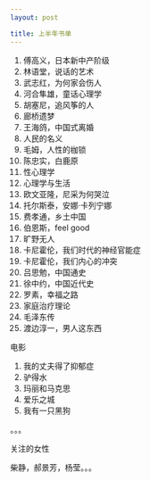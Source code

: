 ```yaml
---
layout: post

title: 上半年书单
---
```


1. 傅高义，日本新中产阶级
2. 林语堂，说话的艺术
3. 武志红，为何家会伤人
4. 河合隼雄，童话心理学
5. 胡塞尼，追风筝的人
6. 廊桥遗梦
7. 王海鸽，中国式离婚
8. 人民的名义
9. 毛姆，人性的枷锁
10. 陈忠实，白鹿原
11. 性心理学
12. 心理学与生活
13. 欧文亚隆，尼采为何哭泣
14. 托尔斯泰，安娜·卡列宁娜
15. 费孝通，乡土中国
16. 伯恩斯，feel good
17. 旷野无人
18. 卡尼霍伦，我们时代的神经官能症
19. 卡尼霍伦，我们内心的冲突
20. 吕思勉，中国通史
21. 徐中约，中国近代史
22. 罗素，幸福之路
23. 家庭治疗理论
24. 毛泽东传
25. 渡边淳一，男人这东西



电影

1. 我的丈夫得了抑郁症
2. 驴得水
3. 玛丽和马克思
4. 爱乐之城
5. 我有一只黑狗

。。。

关注的女性

柴静，郝景芳，杨莹。。。